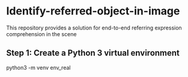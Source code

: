 # Identify-referred-object-in-image
This repository provides a solution for end-to-end referring expression comprehension in the scene

## Step 1: Create a Python 3 virtual environment
python3 -m venv env_real
